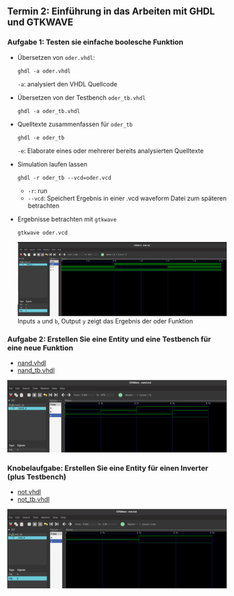 ## Termin 2: Einführung in das Arbeiten mit GHDL und GTKWAVE
### Aufgabe 1: Testen sie einfache boolesche Funktion
- Übersetzen von `oder.vhdl`:
    ```
    ghdl -a oder.vhdl
    ```
    `-a`: analysiert den VHDL Quellcode


- Übersetzen von der Testbench `oder_tb.vhdl`
  ```
  ghdl -a oder_tb.vhdl
  ```


- Quelltexte zusammenfassen für `oder_tb`
  ```
  ghdl -e oder_tb
  ```
  `-e`: Elaborate eines oder mehrerer bereits analysierten Quelltexte


- Simulation laufen lassen
  ```
  ghdl -r oder_tb --vcd=oder.vcd
  ```
  - `-r`: run
  - `--vcd`: Speichert Ergebnis in einer .vcd waveform Datei zum späteren betrachten


- Ergebnisse betrachten mit `gtkwave`
  ```
  gtkwave oder.vcd
  ```
  ![gtkwave Screenshot](aufgabe_1/img.png?raw=true "gtkwave Screenshot von oder")
  Inputs `a` und `b`, Output `y` zeigt das Ergebnis der oder Funktion

### Aufgabe 2: Erstellen Sie eine Entity und eine Testbench für eine neue Funktion
- [nand.vhdl](aufgabe_2/nand.vhdl)
- [nand_tb.vhdl](aufgabe_2/nand_tb.vhdl)

![gtkwave Screenshot](aufgabe_2/img.png?raw=true "gtkwave Screenshot von nand")

### Knobelaufgabe: Erstellen Sie eine Entity für einen Inverter (plus Testbench)
- [not.vhdl](knobelaufgabe/not.vhdl)
- [not_tb.vhdl](knobelaufgabe/not_tb.vhdl)

![gtkwave Screenshot](knobelaufgabe/img.png?raw=true "gtkwave Screenshot von not")
